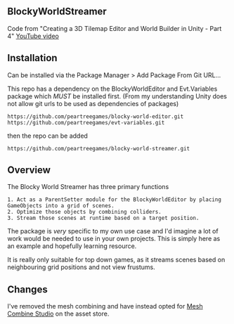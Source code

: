 ## BlockyWorldStreamer
Code from "Creating a 3D Tilemap Editor and World Builder in Unity - Part 4" [YouTube video](https://youtu.be/ZxWkhdcHD-4)

## Installation
Can be installed via the Package Manager > Add Package From Git URL...

This repo has a dependency on the BlockyWorldEditor and Evt.Variables package which *MUST* be installed first. (From my understanding Unity does not allow git urls to be used as dependencies of packages)

`https://github.com/peartreegames/blocky-world-editor.git`
`https://github.com/peartreegames/evt-variables.git`

then the repo can be added

`https://github.com/peartreegames/blocky-world-streamer.git`

## Overview

The Blocky World Streamer has three primary functions

    1. Act as a ParentSetter module for the BlockyWorldEditor by placing GameObjects into a grid of scenes.
    2. Optimize those objects by combining colliders.
    3. Stream those scenes at runtime based on a target position.

The package is *very* specific to my own use case and I'd imagine a lot of work would be needed to use in your own projects. This is simply here as an example and hopefully learning resource.

It is really only suitable for top down games, as it streams scenes based on neighbouring grid positions and not view frustums.

## Changes

I've removed the mesh combining and have instead opted for [Mesh Combine Studio](https://assetstore.unity.com/packages/tools/modeling/mesh-combine-studio-2-101956) on the asset store.
